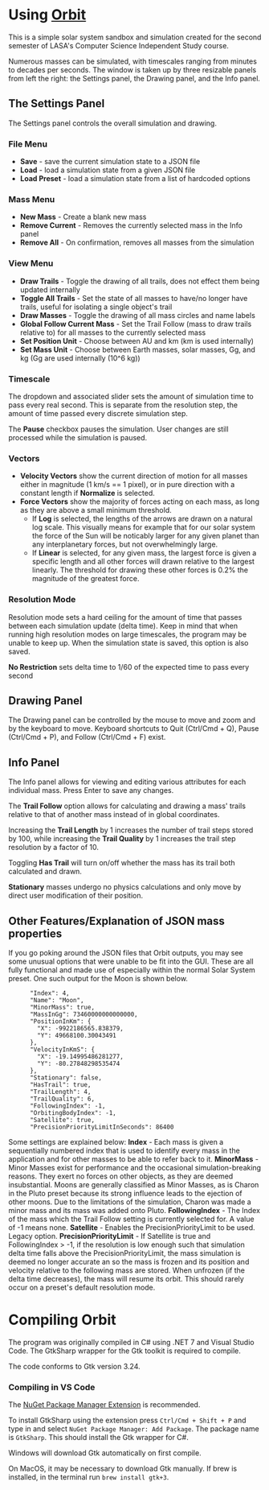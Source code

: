 # Using [Orbit](https://github.com/kittyconfusion/Orbit)

This is a simple solar system sandbox and simulation created for the second semester of LASA's Computer Science Independent Study course.

Numerous masses can be simulated, with timescales ranging from minutes to decades per seconds.
The window is taken up by three resizable panels from left the right: the Settings panel, the Drawing panel, and the Info panel. 

## The Settings Panel ##
The Settings panel controls the overall simulation and drawing.

### File Menu ###
- **Save** - save the current simulation state to a JSON file
- **Load** - load a simulation state from a given JSON file
- **Load Preset** - load a simulation state from a list of hardcoded options

### Mass Menu ###
- **New Mass** - Create a blank new mass
- **Remove Current** - Removes the currently selected mass in the Info panel
- **Remove All** - On confirmation, removes all masses from the simulation

### View Menu ###
- **Draw Trails** - Toggle the drawing of all trails, does not effect them being updated internally
- **Toggle All Trails** - Set the state of all masses to have/no longer have trails, useful for isolating a single object's trail
- **Draw Masses** - Toggle the drawing of all mass circles and name labels
- **Global Follow Current Mass** - Set the Trail Follow (mass to draw trails relative to) for all masses to the currently selected mass
- **Set Position Unit** - Choose between AU and km (km is used internally)
- **Set Mass Unit** - Choose between Earth masses, solar masses, Gg, and kg (Gg are used internally (10^6 kg))

### Timescale ###
The dropdown and associated slider sets the amount of simulation time to pass every real second. This is separate from the resolution step, the amount of time passed every discrete simulation step.

The **Pause** checkbox pauses the simulation. User changes are still processed while the simulation is paused.

### Vectors ###
- **Velocity Vectors** show the current direction of motion for all masses either in magnitude (1 km/s == 1 pixel), or in pure direction with a constant length if **Normalize** is selected.
- **Force Vectors** show the majority of forces acting on each mass, as long as they are above a small minimum threshold. 
  - If **Log** is selected, the lengths of the arrows are drawn on a natural log scale. This visually means for example that for our solar system the force of the Sun will be noticably larger for any given planet than any interplanetary forces, but not overwhelmingly large. 
  - If **Linear** is selected, for any given mass, the largest force is given a specific length and all other forces will drawn relative to the largest linearly. The threshold for drawing these other forces is 0.2% the magnitude of the greatest force.
  
### Resolution Mode ###
Resolution mode sets a hard ceiling for the amount of time that passes between each simulation update (delta time). Keep in mind that when running high resolution modes on large timescales, the program may be unable to keep up. When the simulation state is saved, this option is also saved.

**No Restriction** sets delta time to 1/60 of the expected time to pass every second

## Drawing Panel ##
The Drawing panel can be controlled by the mouse to move and zoom and by the keyboard to move. Keyboard shortcuts to Quit (Ctrl/Cmd + Q), Pause (Ctrl/Cmd + P), and Follow (Ctrl/Cmd + F) exist.

## Info Panel ##
The Info panel allows for viewing and editing various attributes for each individual mass. Press Enter to save any changes. 

The **Trail Follow** option allows for calculating and drawing a mass' trails relative to that of another mass instead of in global coordinates.

Increasing the **Trail Length** by 1 increases the number of trail steps stored by 100, while increasing the **Trail Quality** by 1 increases the trail step resolution by a factor of 10.

Toggling **Has Trail** will turn on/off whether the mass has its trail both calculated and drawn.

**Stationary** masses undergo no physics calculations and only move by direct user modification of their position.

## Other Features/Explanation of JSON mass properties ##
If you go poking around the JSON files that Orbit outputs, you may see some unusual options that were unable to be fit into the GUI. These are all fully functional and made use of especially within the normal Solar System preset. One such output for the Moon is shown below.
```
      "Index": 4,
      "Name": "Moon",
      "MinorMass": true,
      "MassInGg": 73460000000000000,
      "PositionInKm": {
        "X": -9922186565.838379,
        "Y": 49668100.30043491
      },
      "VelocityInKmS": {
        "X": -19.14995486281277,
        "Y": -80.27848298535474
      },
      "Stationary": false,
      "HasTrail": true,
      "TrailLength": 4,
      "TrailQuality": 6,
      "FollowingIndex": -1,
      "OrbitingBodyIndex": -1,
      "Satellite": true,
      "PrecisionPriorityLimitInSeconds": 86400
```
Some settings are explained below:
**Index** - Each mass is given a sequentially numbered index that is used to identify every mass in the application and for other masses to be able to refer back to it.
**MinorMass** - Minor Masses exist for performance and the occasional simulation-breaking reasons. They exert no forces on other objects, as they are deemed insubstantial. Moons are generally classified as Minor Masses, as is Charon in the Pluto preset because its strong influence leads to the ejection of other moons. Due to the limitations of the simulation, Charon was made a minor mass and its mass was added onto Pluto.
**FollowingIndex** - The Index of the mass which the Trail Follow setting is currently selected for. A value of -1 means none.
**Satellite** - Enables the PrecisionPriorityLimit to be used. Legacy option.
**PrecisionPriorityLimit** - If Satellite is true and FollowingIndex > -1, if the resolution is low enough such that simulation delta time falls above the PrecisionPriorityLimit, the mass simulation is deemed no longer accurate an so the mass is frozen and its position and velocity relative to the following mass are stored. When unfrozen (if the delta time decreases), the mass will resume its orbit. This should rarely occur on a preset's default resolution mode.

# Compiling Orbit

The program was originally compiled in C# using .NET 7 and Visual Studio Code. The GtkSharp wrapper for the Gtk toolkit is required to compile.

The code conforms to Gtk version 3.24.

### Compiling in VS Code ###
The [NuGet Package Manager Extension](https://marketplace.visualstudio.com/items?itemName=jmrog.vscode-nuget-package-manager) is recommended.

To install GtkSharp using the extension press `Ctrl/Cmd + Shift + P` and type in and select `NuGet Package Manager: Add Package`. The package name is `GtkSharp`. This should install the Gtk wrapper for C#.

Windows will download Gtk automatically on first compile. 

On MacOS, it may be necessary to download Gtk manually. If brew is installed, in the terminal run `brew install gtk+3`.
